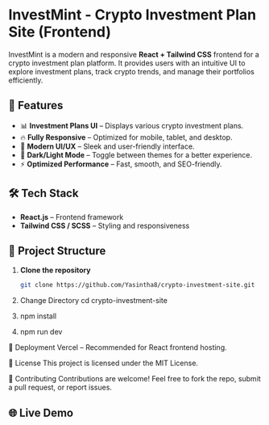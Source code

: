 # InvestMint - Crypto Investment Plan Site (Frontend)

InvestMint is a modern and responsive **<b>React + Tailwind CSS</b>** frontend for a crypto investment plan platform. It provides users with an intuitive UI to explore investment plans, track crypto trends, and manage their portfolios efficiently.

## 🚀 Features

- 📊 **Investment Plans UI** – Displays various crypto investment plans.
- 🔥 **Fully Responsive** – Optimized for mobile, tablet, and desktop.
- 🎨 **Modern UI/UX** – Sleek and user-friendly interface.
- 🌙 **Dark/Light Mode** – Toggle between themes for a better experience.
- ⚡ **Optimized Performance** – Fast, smooth, and SEO-friendly.

## 🛠️ Tech Stack

- **React.js** – Frontend framework
- **Tailwind CSS / SCSS** – Styling and responsiveness

## 📂 Project Structure

1. **Clone the repository**
   ```sh
   git clone https://github.com/Yasintha8/crypto-investment-site.git
   
2. Change Directory
   cd crypto-investment-site

2. npm install
3. npm run dev


🎯 Deployment
Vercel – Recommended for React frontend hosting.

📜 License
This project is licensed under the MIT License.

🙌 Contributing
Contributions are welcome! Feel free to fork the repo, submit a pull request, or report issues.

## 🌐 Live Demo



